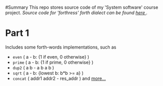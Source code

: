 #Summary
This repo stores source code of my 'System software' course project.
<i>Source code for 'forthress' forth dialect can be found <a href="https://github.com/sayon/forthress"> here </a>.</i>

# Part 1
Includes some forth-words implementations, such as 
* ```even``` ( a - b: {1 if even, 0 otherwise} )
* ```prime``` ( a - b: {1 if prime, 0 otherwise} )
* ```dup2``` ( a b - a b a b ) 
* ```sqrt``` ( a - b: {lowest b: b*b >= a} )
* ```concat``` ( addr1 addr2 - res_addr )
and <a href="https://github.com/allacee/ssw-course-project/blob/master/part1.frt">more...</a>
